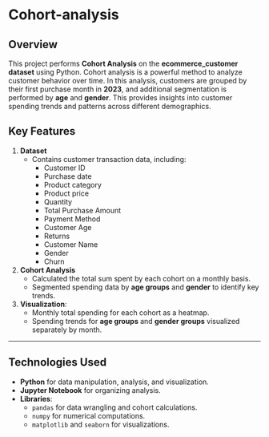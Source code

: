 # Cohort-analysis

## Overview
This project performs **Cohort Analysis** on the **ecommerce_customer dataset** using Python. Cohort analysis is a powerful method to analyze customer behavior over time. In this analysis, customers are grouped by their first purchase month in **2023**, and additional segmentation is performed by **age** and **gender**. This provides insights into customer spending trends and patterns across different demographics.

## Key Features
1. **Dataset**
   - Contains customer transaction data, including:
     - Customer ID
     - Purchase date
     - Product category
     - Product price
     - Quantity
     - Total Purchase Amount
     - Payment Method
     - Customer Age
     - Returns
     - Customer Name
     - Gender
     - 	Churn
2. **Cohort Analysis**
   - Calculated the total sum spent by each cohort on a monthly basis.
   - Segmented spending data by **age groups** and **gender** to identify key trends.
3. **Visualization**:
   - Monthly total spending for each cohort as a heatmap.
   - Spending trends for **age groups** and **gender groups** visualized separately by month.

---

## Technologies Used
- **Python** for data manipulation, analysis, and visualization.
- **Jupyter Notebook** for organizing analysis.
- **Libraries**:
  - `pandas` for data wrangling and cohort calculations.
  - `numpy` for numerical computations.
  - `matplotlib` and `seaborn` for visualizations.
